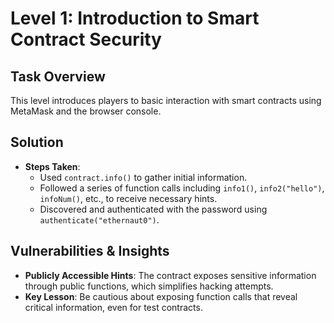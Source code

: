 # Level 1: Introduction to Smart Contract Security

## Task Overview
This level introduces players to basic interaction with smart contracts using MetaMask and the browser console.

## Solution
- **Steps Taken**:
  - Used `contract.info()` to gather initial information.
  - Followed a series of function calls including `info1()`, `info2("hello")`, `infoNum()`, etc., to receive necessary hints.
  - Discovered and authenticated with the password using `authenticate("ethernaut0")`.

## Vulnerabilities & Insights
- **Publicly Accessible Hints**: The contract exposes sensitive information through public functions, which simplifies hacking attempts.
- **Key Lesson**: Be cautious about exposing function calls that reveal critical information, even for test contracts.

